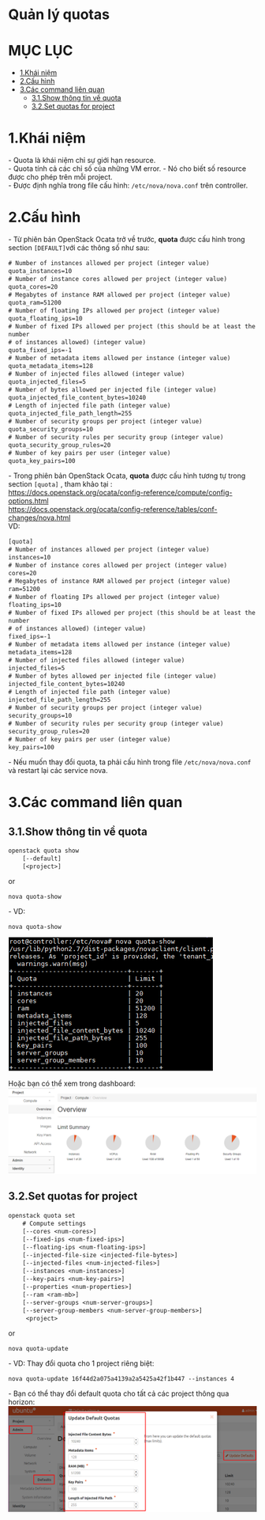 # Quản lý quotas

# MỤC LỤC
- [1.Khái niệm](#)
- [2.Cấu hình](#)
- [3.Các command liên quan](#)
	- [3.1.Show thông tin về quota](#)
	- [3.2.Set quotas for project](#)

<a name="1"></a>
# 1.Khái niệm
\- Quota là khái niệm chỉ sự giới hạn resource.  
\- Quota tính cả các chỉ số của những VM error.
\- Nó cho biết số resource được cho phép trên mỗi project.  
\- Được định nghĩa trong file cấu hình: `/etc/nova/nova.conf` trên controller.  

<a name="2"></a>
# 2.Cấu hình
\- Từ phiên bản OpenStack Ocata trở về trước, **quota** được cấu hình trong section `[DEFAULT]`với các thông số như sau:  
```
# Number of instances allowed per project (integer value)
quota_instances=10
# Number of instance cores allowed per project (integer value)
quota_cores=20
# Megabytes of instance RAM allowed per project (integer value)
quota_ram=51200
# Number of floating IPs allowed per project (integer value)
quota_floating_ips=10
# Number of fixed IPs allowed per project (this should be at least the number
# of instances allowed) (integer value)
quota_fixed_ips=-1
# Number of metadata items allowed per instance (integer value)
quota_metadata_items=128
# Number of injected files allowed (integer value)
quota_injected_files=5
# Number of bytes allowed per injected file (integer value)
quota_injected_file_content_bytes=10240
# Length of injected file path (integer value)
quota_injected_file_path_length=255
# Number of security groups per project (integer value)
quota_security_groups=10
# Number of security rules per security group (integer value)
quota_security_group_rules=20
# Number of key pairs per user (integer value)
quota_key_pairs=100
```

\- Trong phiên bản OpenStack Ocata, **quota** được cấu hình tương tự trong section `[quota]` , tham khảo tại :  
https://docs.openstack.org/ocata/config-reference/compute/config-options.html  
https://docs.openstack.org/ocata/config-reference/tables/conf-changes/nova.html  
VD:  
```
[quota]
# Number of instances allowed per project (integer value)
instances=10
# Number of instance cores allowed per project (integer value)
cores=20
# Megabytes of instance RAM allowed per project (integer value)
ram=51200
# Number of floating IPs allowed per project (integer value)
floating_ips=10
# Number of fixed IPs allowed per project (this should be at least the number
# of instances allowed) (integer value)
fixed_ips=-1
# Number of metadata items allowed per instance (integer value)
metadata_items=128
# Number of injected files allowed (integer value)
injected_files=5
# Number of bytes allowed per injected file (integer value)
injected_file_content_bytes=10240
# Length of injected file path (integer value)
injected_file_path_length=255
# Number of security groups per project (integer value)
security_groups=10
# Number of security rules per security group (integer value)
security_group_rules=20
# Number of key pairs per user (integer value)
key_pairs=100
```

\- Nếu muốn thay đổi quota, ta phải cấu hình trong file `/etc/nova/nova.conf` và restart lại các service nova.  

<a name="3"></a>
# 3.Các command liên quan

<a name="3.1"></a>
## 3.1.Show thông tin về quota
```
openstack quota show
    [--default]
    [<project>]
```

or  
```
nova quota-show
```

\- VD:  
```
nova quota-show
```

<img src="../images/nova-quotas1.png" />

Hoặc bạn có thể xem trong dashboard:  
<img src="../images/nova-quotas2.png" />

<a name="3.2"></a>
## 3.2.Set quotas for project
```
openstack quota set
    # Compute settings
    [--cores <num-cores>]
    [--fixed-ips <num-fixed-ips>]
    [--floating-ips <num-floating-ips>]
    [--injected-file-size <injected-file-bytes>]
    [--injected-files <num-injected-files>]
    [--instances <num-instances>]
    [--key-pairs <num-key-pairs>]
    [--properties <num-properties>]
    [--ram <ram-mb>]
    [--server-groups <num-server-groups>]
    [--server-group-members <num-server-group-members>]
	 <project>
```

or  
```
nova quota-update
```

\- VD: Thay đổi quota cho 1 project riêng biệt:  
```
nova quota-update 16f44d2a075a4139a2a5425a42f1b447 --instances 4
```

\- Bạn có thể thay đổi default quota cho tất cả các project thông qua horizon:  
<img src="../images/nova-quotas3.png" />





